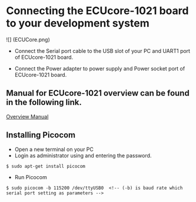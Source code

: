 # Connecting the ECUcore-1021 board to your development system 

![] (ECUCore.png)

* Connect the Serial port cable to the USB slot of your PC and  UART1 port of ECUcore-1021 board.

* Connect the Power adapter to power supply and Power socket port of ECUcore-1021 board.

## Manual for ECUcore-1021 overview can be found in the following link.

 [Overview Manual](ECUcore_overview_manual.pdf)


## Installing Picocom

* Open a new terminal on your PC
* Login as administrator using and entering the password.

```
$ sudo apt-get install picocom
```
* Run Picocom
```
$ sudo picocom -b 115200 /dev/ttyUSB0  <!-- (-b) is baud rate which serial port setting as parameters -->
```

